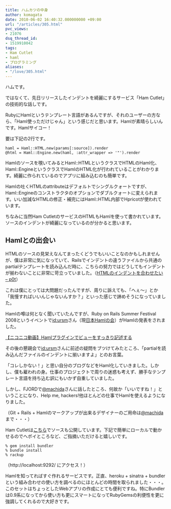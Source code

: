 ```yaml
---
title: ハムカツの中身
author: komagata
date: 2010-06-02 16:40:32.000000000 +09:00
url: "/articles/305.html"
pvc_views:
- 21076
dsq_thread_id:
- 1519910042
tags:
- Ham Cutlet
- haml
- プログラミング
aliases:
- "/love/305.html"
---
```

ハムです。

ではなくて、先日リリースしたインデントを綺麗にするサービス「Ham Cutlet」の技術的な話しです。

RubyにHamlというテンプレート言語があるんですが、それのユーザーの方なら、「Haml使っただけじゃん」という感じだと思います。Hamlが素晴らしいんです。Hamlサイコー！

要は下記の2行です。

    haml = Haml::HTML.new(params[:source]).render
    @html = Haml::Engine.new(haml, :attr_wrapper => '"').render

Hamlのソースを覗いてみるとHaml::HTMLというクラスでHTMLのHaml化、Haml::EngineというクラスでHamlのHTML化が行われていることがわかります。綺麗に作られているのでアプリに組み込むのも簡単です。

Hamlの吐くHTMLのattributeはデフォルトでシングルクォートですが、Haml::Engineのコンストラクタのオプションでダブルクォートに変えられます。いい加減なHTMLの修正・補完にはHaml::HTML内部でHpricotが使われています。

ちなみに当然Ham CutletのサービスのHTMLもHamlを使って書かれています。ソースのインデントが綺麗になっているのが分かると思います。

## Hamlとの出会い

HTMLのソースの見栄えなんてまったくどうでもいいことなのかもしれませんが、僕は非常に気になっていて、Railsでインデントの違うファイルから共通のpartialテンプレートを読み込んだ時に、こちらの努力ではどうしてもインデントが揃わないことに非常に苛立っていました。（[HTMLのインデントを合わせたい &#8211; p0t][1]）

これは僕にとっては大問題だったんですが、周りに訴えても、「へぇ〜」とか「我慢すればいいんじゃないんすか？」といった感じで諦めそうになっていました。

Hamlの噂は何となく聞いていたんですが、Ruby on Rails Summer Festival 2008というイベントで[id:ursm][2]さん（現[日本Hamlの会][3]）がHamlの発表をされました。

<noscript>
  <a href="http://www.nicovideo.jp/watch/sm4445816">【ニコニコ動画】Hamlプラグインでビューをすっきり記述する</a>
</noscript>

その後の懇親会で[id:ursm][2]さんに前述の疑問をブツけてみたところ、「partialを読み込んだファイルのインデントに揃いますよ」とのお言葉。

「コレしかない！」と思い自分のブログなどをHaml化していきました。しかし、僕も雇われの身。仕事のプロジェクトで周りの迷惑も考えず、勝手なテンプレート言語を持ち込む訳にもいかず自重していました。

しかし、FJORDで[@machida][4]さんに話したところ、何故か「いいですね！」ということになり、Help me, hackers!他ほとんどの仕事でHamlを使えるようになりました。

（Git + Rails + Hamlのマークアップが出来るデザイナーのご用命は[@machida][4]まで・・・）

Ham Cutletは[こちら][5]でソースも公開しています。下記で簡単にローカルで動かせるのでヘボイところなど、ご指摘いただけると嬉しいです。

    % gem install bundler
    % bundle install
    % rackup

（http://localhost:9292/ にアクセス！）

Hamlを知ってればすぐ作れるサービスです。正直、heroku + sinatra + bundlerという組み合わせの使い方を調べるのにほとんどの時間を取られました・・・。このセットはちょっとしたWebアプリの作成にとても便利ですね。特にBundlerは0.9系になってから使い方も更にスマートになってRubyGemsの利便性を更に強調してくれるので大好きです。

 [1]: https://docs.komagata.org/4244
 [2]: http://d.hatena.ne.jp/ursm/
 [3]: http://haml.ursm.jp/
 [4]: http://twitter.com/machida
 [5]: http://github.com/komagata/hamcutlet
